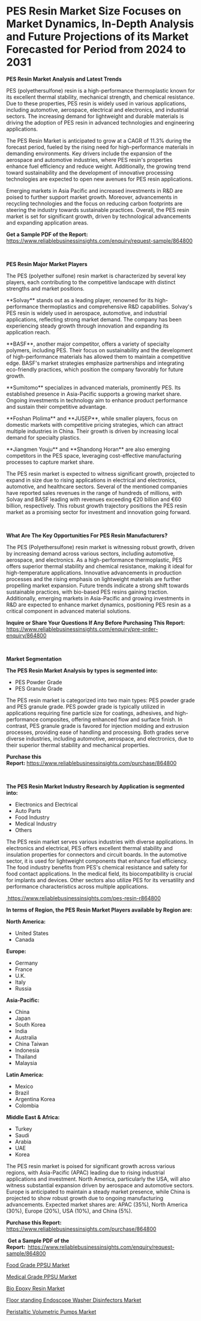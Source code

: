 <p><h1>PES Resin Market Size Focuses on Market Dynamics, In-Depth Analysis and Future Projections of its Market Forecasted for Period from 2024 to 2031</h1></p><p><strong>PES Resin Market Analysis and Latest Trends</strong></p>
<p><p>PES (polyethersulfone) resin is a high-performance thermoplastic known for its excellent thermal stability, mechanical strength, and chemical resistance. Due to these properties, PES resin is widely used in various applications, including automotive, aerospace, electrical and electronics, and industrial sectors. The increasing demand for lightweight and durable materials is driving the adoption of PES resin in advanced technologies and engineering applications.</p><p>The PES Resin Market is anticipated to grow at a CAGR of 11.3% during the forecast period, fueled by the rising need for high-performance materials in demanding environments. Key drivers include the expansion of the aerospace and automotive industries, where PES resin's properties enhance fuel efficiency and reduce weight. Additionally, the growing trend toward sustainability and the development of innovative processing technologies are expected to open new avenues for PES resin applications.</p><p>Emerging markets in Asia Pacific and increased investments in R&D are poised to further support market growth. Moreover, advancements in recycling technologies and the focus on reducing carbon footprints are steering the industry towards sustainable practices. Overall, the PES resin market is set for significant growth, driven by technological advancements and expanding application areas.</p></p>
<p><strong>Get a Sample PDF of the Report:&nbsp;</strong> <a href="https://www.reliablebusinessinsights.com/enquiry/request-sample/864800?utm_campaign=118&utm_medium=2&utm_source=Github&utm_content=ia&utm_term=10112024&utm_id=pes-resin">https://www.reliablebusinessinsights.com/enquiry/request-sample/864800</a></p>
<p>&nbsp;</p>
<p><strong>PES Resin Major Market Players</strong></p>
<p><p>The PES (polyether sulfone) resin market is characterized by several key players, each contributing to the competitive landscape with distinct strengths and market positions. </p><p>**Solvay** stands out as a leading player, renowned for its high-performance thermoplastics and comprehensive R&D capabilities. Solvay's PES resin is widely used in aerospace, automotive, and industrial applications, reflecting strong market demand. The company has been experiencing steady growth through innovation and expanding its application reach. </p><p>**BASF**, another major competitor, offers a variety of specialty polymers, including PES. Their focus on sustainability and the development of high-performance materials has allowed them to maintain a competitive edge. BASF's market strategies emphasize partnerships and integrating eco-friendly practices, which position the company favorably for future growth.</p><p>**Sumitomo** specializes in advanced materials, prominently PES. Its established presence in Asia-Pacific supports a growing market share. Ongoing investments in technology aim to enhance product performance and sustain their competitive advantage.</p><p>**Foshan Plolima** and **JUSEP**, while smaller players, focus on domestic markets with competitive pricing strategies, which can attract multiple industries in China. Their growth is driven by increasing local demand for specialty plastics.</p><p>**Jiangmen Youju** and **Shandong Horan** are also emerging competitors in the PES space, leveraging cost-effective manufacturing processes to capture market share.</p><p>The PES resin market is expected to witness significant growth, projected to expand in size due to rising applications in electrical and electronics, automotive, and healthcare sectors. Several of the mentioned companies have reported sales revenues in the range of hundreds of millions, with Solvay and BASF leading with revenues exceeding €20 billion and €60 billion, respectively. This robust growth trajectory positions the PES resin market as a promising sector for investment and innovation going forward.</p></p>
<p>&nbsp;</p>
<p><strong>What Are The Key Opportunities For PES Resin Manufacturers?</strong></p>
<p><p>The PES (Polyethersulfone) resin market is witnessing robust growth, driven by increasing demand across various sectors, including automotive, aerospace, and electronics. As a high-performance thermoplastic, PES offers superior thermal stability and chemical resistance, making it ideal for high-temperature applications. Innovative advancements in production processes and the rising emphasis on lightweight materials are further propelling market expansion. Future trends indicate a strong shift towards sustainable practices, with bio-based PES resins gaining traction. Additionally, emerging markets in Asia-Pacific and growing investments in R&D are expected to enhance market dynamics, positioning PES resin as a critical component in advanced material solutions.</p></p>
<p><strong>Inquire or Share Your Questions If Any Before Purchasing This Report:</strong> <a href="https://www.reliablebusinessinsights.com/enquiry/pre-order-enquiry/864800?utm_campaign=118&utm_medium=2&utm_source=Github&utm_content=ia&utm_term=10112024&utm_id=pes-resin">https://www.reliablebusinessinsights.com/enquiry/pre-order-enquiry/864800</a></p>
<p>&nbsp;</p>
<p><strong>Market Segmentation</strong></p>
<p><strong>The PES Resin Market Analysis by types is segmented into:</strong></p>
<p><ul><li>PES Powder Grade</li><li>PES Granule Grade</li></ul></p>
<p><p>The PES resin market is categorized into two main types: PES powder grade and PES granule grade. PES powder grade is typically utilized in applications requiring fine particle size for coatings, adhesives, and high-performance composites, offering enhanced flow and surface finish. In contrast, PES granule grade is favored for injection molding and extrusion processes, providing ease of handling and processing. Both grades serve diverse industries, including automotive, aerospace, and electronics, due to their superior thermal stability and mechanical properties.</p></p>
<p><strong>Purchase this Report:&nbsp;</strong><a href="https://www.reliablebusinessinsights.com/purchase/864800?utm_campaign=118&utm_medium=2&utm_source=Github&utm_content=ia&utm_term=10112024&utm_id=pes-resin">https://www.reliablebusinessinsights.com/purchase/864800</a></p>
<p>&nbsp;</p>
<p><strong>The PES Resin Market Industry Research by Application is segmented into:</strong></p>
<p><ul><li>Electronics and Electrical</li><li>Auto Parts</li><li>Food Industry</li><li>Medical Industry</li><li>Others</li></ul></p>
<p><p>The PES resin market serves various industries with diverse applications. In electronics and electrical, PES offers excellent thermal stability and insulation properties for connectors and circuit boards. In the automotive sector, it is used for lightweight components that enhance fuel efficiency. The food industry benefits from PES's chemical resistance and safety for food contact applications. In the medical field, its biocompatibility is crucial for implants and devices. Other sectors also utilize PES for its versatility and performance characteristics across multiple applications.</p></p>
<p><a href="https://www.reliablebusinessinsights.com/pes-resin-r864800?utm_campaign=118&utm_medium=2&utm_source=Github&utm_content=ia&utm_term=10112024&utm_id=pes-resin">&nbsp;https://www.reliablebusinessinsights.com/pes-resin-r864800</a></p>
<p><strong>In terms of Region, the PES Resin Market Players available by Region are:</strong></p>
<p>
    <p> <strong> North America: </strong>
        <ul>
            <li>United States</li>
            <li>Canada</li>
        </ul>
        </p> 
    <p> <strong> Europe: </strong>
        <ul>
            <li>Germany</li>
            <li>France</li>
            <li>U.K.</li>
            <li>Italy</li>
            <li>Russia</li>
        </ul>
        </p> 
    <p> <strong> Asia-Pacific: </strong>
        <ul>
            <li>China</li>
            <li>Japan</li>
            <li>South Korea</li>
            <li>India</li>
            <li>Australia</li>
            <li>China Taiwan</li>
            <li>Indonesia</li>
            <li>Thailand</li>
            <li>Malaysia</li>
        </ul>
        </p> 
    <p> <strong> Latin America: </strong>
        <ul>
            <li>Mexico</li>
            <li>Brazil</li>
            <li>Argentina Korea</li>
            <li>Colombia</li>
        </ul>
        </p> 
    <p> <strong> Middle East & Africa: </strong>
        <ul>
            <li>Turkey</li>
            <li>Saudi</li>
            <li>Arabia</li>
            <li>UAE</li>
            <li>Korea</li>
        </ul>
    </p>
    </p>
<p><p>The PES resin market is poised for significant growth across various regions, with Asia-Pacific (APAC) leading due to rising industrial applications and investment. North America, particularly the USA, will also witness substantial expansion driven by aerospace and automotive sectors. Europe is anticipated to maintain a steady market presence, while China is projected to show robust growth due to ongoing manufacturing advancements. Expected market shares are: APAC (35%), North America (30%), Europe (20%), USA (10%), and China (5%).</p></p>
<p><strong>Purchase this Report: </strong><a href="https://www.reliablebusinessinsights.com/purchase/864800?utm_campaign=118&utm_medium=2&utm_source=Github&utm_content=ia&utm_term=10112024&utm_id=pes-resin">https://www.reliablebusinessinsights.com/purchase/864800</a></p>
<p>&nbsp;<strong>Get a Sample PDF of the Report:&nbsp;&nbsp;</strong><a href="https://www.reliablebusinessinsights.com/enquiry/request-sample/864800?utm_campaign=118&utm_medium=2&utm_source=Github&utm_content=ia&utm_term=10112024&utm_id=pes-resin">https://www.reliablebusinessinsights.com/enquiry/request-sample/864800</a></p>
<p><strong></strong></p>
<p><p><a href="https://www.linkedin.com/pulse/food-grade-ppsu-market-outlook-share-analysis-growth-fffse?utm_campaign=118&utm_medium=2&utm_source=Github&utm_content=ia&utm_term=10112024&utm_id=pes-resin">Food Grade PPSU Market</a></p><p><a href="https://www.linkedin.com/pulse/medical-grade-ppsu-market-trends-strategic-insights-2024-pe4te?utm_campaign=118&utm_medium=2&utm_source=Github&utm_content=ia&utm_term=10112024&utm_id=pes-resin">Medical Grade PPSU Market</a></p><p><a href="https://github.com/brindal51/Market-Research-Report-List-1/blob/main/bio-epoxy-resin-market.md?utm_campaign=118&utm_medium=2&utm_source=Github&utm_content=ia&utm_term=10112024&utm_id=pes-resin">Bio Epoxy Resin Market</a></p><p><a href="https://issuu.com/reportprime-2/docs/floor-standing-endoscope-washer-dis_ab4a8e538c448d?utm_campaign=118&utm_medium=2&utm_source=Github&utm_content=ia&utm_term=10112024&utm_id=pes-resin">Floor standing Endoscope Washer Disinfectors Market</a></p><p><a href="https://issuu.com/reportprime-2/docs/peristaltic-volumetric-pumps-market_0bc145d20b50f2?utm_campaign=118&utm_medium=2&utm_source=Github&utm_content=ia&utm_term=10112024&utm_id=pes-resin">Peristaltic Volumetric Pumps Market</a></p></p>